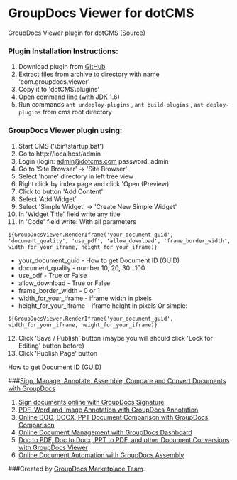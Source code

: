 GroupDocs Viewer for dotCMS
==============================
GroupDocs Viewer plugin for dotCMS (Source)

### Plugin Installation Instructions:

1. Download plugin from [GitHub](https://github.com/liosha2007/dotcms-groupdocs-viewer)
2. Extract files from archive to directory with name 'com.groupdocs.viewer'
3. Copy it to 'dotCMS\plugins\'
4. Open command line (with JDK 1.6)
5. Run commands `ant undeploy-plugins` , `ant build-plugins` , `ant deploy-plugins` from cms root directory

### GroupDocs Viewer plugin using:

1. Start CMS ('\bin\startup.bat')
2. Go to http://localhost/admin
3. Login (login: admin@dotcms.com  password: admin 
4. Go to 'Site Browser' -> 'Site Browser'
5. Select 'home' directory in left tree view
6. Right click by index page and click 'Open (Preview)'
7. Click to button 'Add Content'
8. Select 'Add Widget'
9. Select 'Simple Widget' -> 'Create New Simple Widget'
10. In 'Widget Title' field write any title
11. In 'Code' field write: 
With all parameters
```
${GroupDocsViewer.RenderIframe('your_document_guid', 'document_quality', 'use_pdf', 'allow_download', 'frame_border_width', width_for_your_iframe, height_for_your_iframe)}
```
* your_document_guid - How to get Document ID (GUID)
* document_quality - number 10, 20, 30...100
* use_pdf - True or False
* allow_download - True or False
* frame_border_width - 0 or 1
* width_for_your_iframe - iframe width in pixels
* height_for_your_iframe - iframe height in pixels
Or simple:
```
${GroupDocsViewer.RenderIframe('your_document_guid', width_for_your_iframe, height_for_your_iframe)}
```
12. Click 'Save / Publish' button (maybe you will should click 'Lock for Editing' button before)
13. Click 'Publish Page' button

How to get [Document ID (GUID)](http://groupdocs.com/docs/pages/viewpage.action?pageId=1409575)

###[Sign, Manage, Annotate, Assemble, Compare and Convert Documents with GroupDocs](http://groupdocs.com)
1. [Sign documents online with GroupDocs Signature](http://groupdocs.com/apps/signature)
2. [PDF, Word and Image Annotation with GroupDocs Annotation](http://groupdocs.com/apps/annotation)
3. [Online DOC, DOCX, PPT Document Comparison with GroupDocs Comparison](http://groupdocs.com/apps/comparison)
4. [Online Document Management with GroupDocs Dashboard](http://groupdocs.com/apps/dashboard)
5. [Doc to PDF, Doc to Docx, PPT to PDF, and other Document Conversions with GroupDocs Viewer](http://groupdocs.com/apps/viewer)
6. [Online Document Automation with GroupDocs Assembly](http://groupdocs.com/apps/assembly)

###Created by [GroupDocs Marketplace Team]( http://groupdocs.com/marketplace/ ).
